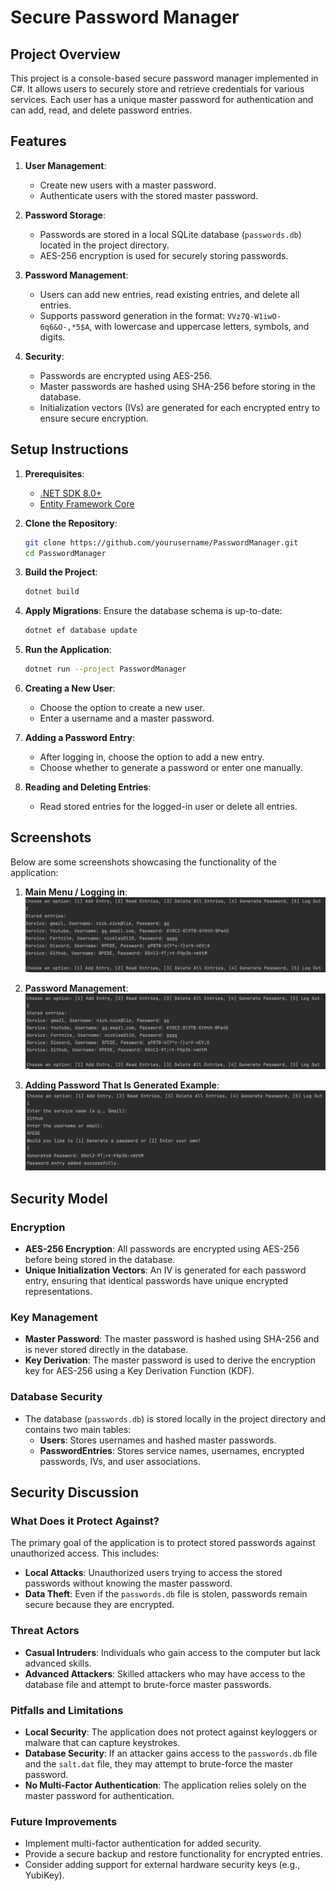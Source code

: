 # Secure Password Manager

## Project Overview
This project is a console-based secure password manager implemented in C#. It allows users to securely store and retrieve credentials for various services. Each user has a unique master password for authentication and can add, read, and delete password entries.

## Features
1. **User Management**: 
   - Create new users with a master password.
   - Authenticate users with the stored master password.

2. **Password Storage**:
   - Passwords are stored in a local SQLite database (`passwords.db`) located in the project directory.
   - AES-256 encryption is used for securely storing passwords.

3. **Password Management**:
   - Users can add new entries, read existing entries, and delete all entries.
   - Supports password generation in the format: `VVz7Q-W1iwO-6q6&O-,*5$A`, with lowercase and uppercase letters, symbols, and digits.

4. **Security**:
   - Passwords are encrypted using AES-256.
   - Master passwords are hashed using SHA-256 before storing in the database.
   - Initialization vectors (IVs) are generated for each encrypted entry to ensure secure encryption.

## Setup Instructions
1. **Prerequisites**:
   - [.NET SDK 8.0+](https://dotnet.microsoft.com/download)
   - [Entity Framework Core](https://docs.microsoft.com/en-us/ef/core/)

2. **Clone the Repository**:
   ```bash
   git clone https://github.com/yourusername/PasswordManager.git
   cd PasswordManager
   ```

3. **Build the Project**:
   ```bash
   dotnet build
   ```

4. **Apply Migrations**:
   Ensure the database schema is up-to-date:
   ```bash
   dotnet ef database update
   ```

5. **Run the Application**:
   ```bash
   dotnet run --project PasswordManager
   ```

6. **Creating a New User**:
   - Choose the option to create a new user.
   - Enter a username and a master password.

7. **Adding a Password Entry**:
   - After logging in, choose the option to add a new entry.
   - Choose whether to generate a password or enter one manually.

8. **Reading and Deleting Entries**:
   - Read stored entries for the logged-in user or delete all entries.

## Screenshots
Below are some screenshots showcasing the functionality of the application:

1. **Main Menu / Logging in**:
   ![Main Menu](screenshots/login.png)

2. **Password Management**:
   ![Password Management](screenshots/read.png)

3. **Adding Password That Is Generated Example**:
   ![Generated Password](screenshots/create.png)

## Security Model
### Encryption
- **AES-256 Encryption**: All passwords are encrypted using AES-256 before being stored in the database.
- **Unique Initialization Vectors**: An IV is generated for each password entry, ensuring that identical passwords have unique encrypted representations.

### Key Management
- **Master Password**: The master password is hashed using SHA-256 and is never stored directly in the database.
- **Key Derivation**: The master password is used to derive the encryption key for AES-256 using a Key Derivation Function (KDF).

### Database Security
- The database (`passwords.db`) is stored locally in the project directory and contains two main tables:
  - **Users**: Stores usernames and hashed master passwords.
  - **PasswordEntries**: Stores service names, usernames, encrypted passwords, IVs, and user associations.

## Security Discussion
### What Does it Protect Against?
The primary goal of the application is to protect stored passwords against unauthorized access. This includes:
- **Local Attacks**: Unauthorized users trying to access the stored passwords without knowing the master password.
- **Data Theft**: Even if the `passwords.db` file is stolen, passwords remain secure because they are encrypted.

### Threat Actors
- **Casual Intruders**: Individuals who gain access to the computer but lack advanced skills.
- **Advanced Attackers**: Skilled attackers who may have access to the database file and attempt to brute-force master passwords.

### Pitfalls and Limitations
- **Local Security**: The application does not protect against keyloggers or malware that can capture keystrokes.
- **Database Security**: If an attacker gains access to the `passwords.db` file and the `salt.dat` file, they may attempt to brute-force the master password.
- **No Multi-Factor Authentication**: The application relies solely on the master password for authentication.

### Future Improvements
- Implement multi-factor authentication for added security.
- Provide a secure backup and restore functionality for encrypted entries.
- Consider adding support for external hardware security keys (e.g., YubiKey).
